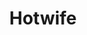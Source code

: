 ---
title: Hotwife
crosslinks:
- livven
- Cuckold
- HotWifeRequests
- wifesharing
- HotWifeLifestyle
- hotwifetexts
- Swingers
- dirtyr4r
- hapas
- hotwifeUK
- CuckoldCommunity
- WouldYouFuckMyWife
- hotpast
- SluttyConfessions
- gonewildstories
- DataHoarder
- AJoy4Ever
- WeddingRingShowing
- sex
- wouldyoufuckmywife
---